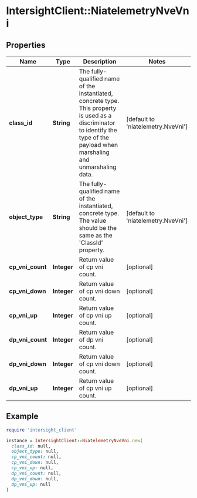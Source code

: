 # IntersightClient::NiatelemetryNveVni

## Properties

| Name | Type | Description | Notes |
| ---- | ---- | ----------- | ----- |
| **class_id** | **String** | The fully-qualified name of the instantiated, concrete type. This property is used as a discriminator to identify the type of the payload when marshaling and unmarshaling data. | [default to &#39;niatelemetry.NveVni&#39;] |
| **object_type** | **String** | The fully-qualified name of the instantiated, concrete type. The value should be the same as the &#39;ClassId&#39; property. | [default to &#39;niatelemetry.NveVni&#39;] |
| **cp_vni_count** | **Integer** | Return value of cp vni count. | [optional] |
| **cp_vni_down** | **Integer** | Return value of cp vni down count. | [optional] |
| **cp_vni_up** | **Integer** | Return value of cp vni up count. | [optional] |
| **dp_vni_count** | **Integer** | Return value of dp vni count. | [optional] |
| **dp_vni_down** | **Integer** | Return value of cp vni down count. | [optional] |
| **dp_vni_up** | **Integer** | Return value of cp vni up count. | [optional] |

## Example

```ruby
require 'intersight_client'

instance = IntersightClient::NiatelemetryNveVni.new(
  class_id: null,
  object_type: null,
  cp_vni_count: null,
  cp_vni_down: null,
  cp_vni_up: null,
  dp_vni_count: null,
  dp_vni_down: null,
  dp_vni_up: null
)
```

